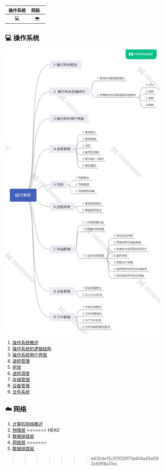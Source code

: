 | &nbsp;操作系统&nbsp;| 网路&nbsp;&nbsp;&nbsp; |
| :---: | :----: |
| [:computer:](#computer-操作系统)| [:cloud:](#cloud-网络)|

## :computer: 操作系统

![](README.assets/框架1.png)

1. [操作系统概述](https://github.com/Dear-Mr/Interview/blob/master/Operating_system/1_操作系统概述.md)
2. [操作系统的逻辑结构](https://github.com/Dear-Mr/Interview/blob/master/Operating_system/2_操作系统的逻辑结构.md)
3. [操作系统用户界面](https://github.com/Dear-Mr/Interview/blob/master/Operating_system/3_操作系统用户界面.md)
4. [进程管理](https://github.com/Dear-Mr/Interview/blob/master/Operating_system/4_进程管理.md)
5. [死锁](https://github.com/Dear-Mr/Interview/blob/master/Operating_system/5_死锁.md)
6. [进程调度](https://github.com/Dear-Mr/Interview/blob/master/Operating_system/6_进程调度.md)
7. [存储管理](https://github.com/Dear-Mr/Interview/blob/master/Operating_system/7_存储管理.md)
8. [设备管理](https://github.com/Dear-Mr/Interview/blob/master/Operating_system/8_设备管理.md)
9. [文件系统](https://github.com/Dear-Mr/Interview/blob/master/Operating_system/9_文件系统.md)

## :cloud: 网络
1. [计算机网络概述](https://github.com/Dear-Mr/Interview/blob/master/Computer_Network/1_%E8%AE%A1%E7%AE%97%E6%9C%BA%E7%BD%91%E7%BB%9C%E6%A6%82%E8%BF%B0.md)
2. [物理层](https://github.com/Dear-Mr/Interview/blob/master/Computer_Network/2_%E7%89%A9%E7%90%86%E5%B1%82.md)
<<<<<<< HEAD
3. [数据链路层](Computer_Network/3_数据链路层.md)
4. [网络层](Computer_Network/4.md)
=======
3. [数据链路层](https://github.com/Dear-Mr/Interview/blob/master/Computer_Network/3_%E6%95%B0%E6%8D%AE%E9%93%BE%E8%B7%AF%E5%B1%82.md)
>>>>>>> e630de15c511f20f71dd04a45e093c61ff8a17ec
